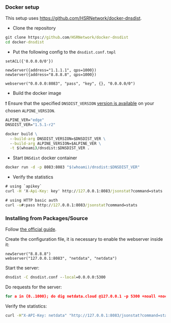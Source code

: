 ### Docker setup

This setup uses https://github.com/HSRNetwork/docker-dnsdist.

-   Clone the repository

```cmd
git clone https://github.com/HSRNetwork/docker-dnsdist
cd docker-dnsdist
```

-   Put the following config to the `dnsdist.conf.tmpl`

```
setACL({'0.0.0.0/0'})

newServer({address="1.1.1.1", qps=1000})
newServer({address="8.8.8.8", qps=1000})

webserver("0.0.0.0:8083", "pass", "key", {}, "0.0.0.0/0")
```

-   Build the docker image

:exclamation: Ensure that the specified `DNSDIST_VERSION` [version is available](https://pkgs.alpinelinux.org/packages)
on your chosen `ALPINE_VERSION`.

```cmd
ALPINE_VER="edge"
DNSDIST_VER="1.5.1-r2"

docker build \
  --build-arg DNSDIST_VERSION=$DNSDIST_VER \
  --build-arg ALPINE_VERSION=$ALPINE_VER \
  -t $(whoami)/dnsdist:$DNSDIST_VER .
```

-   Start `DNSdist` docker container

```cmd
docker run -d -p 8083:8083 "$(whoami)/dnsdist:$DNSDIST_VER"
```

-   Verify the statistics

```cmd
# using `apikey`
curl -H 'X-Api-Key: key' http://127.0.0.1:8083/jsonstat?command=stats

# using HTTP basic auth
curl -u#:pass http://127.0.0.1:8083/jsonstat?command=stats
```

### Installing from Packages/Source 

Follow [the official guide](https://dnsdist.org/install.html).

Create the configuration file, it is necessary to enable the webserver inside it:

```
newServer("8.8.8.8")
webserver("127.0.0.1:8083", "netdata", "netdata")
```

Start the server:

```cmd
dnsdist -C dnsdist.conf --local=0.0.0.0:5300
```

Do requests for the server:

```cmd
for a in {0..1000}; do dig netdata.cloud @127.0.0.1 -p 5300 +noall +nocookie > /dev/null; done
```

Verify the statistics:

```cmd
curl -H"X-API-Key: netdata" "http://127.0.0.1:8083/jsonstat?command=stats"
```
